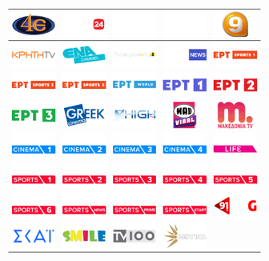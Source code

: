 | ![](https://raw.githubusercontent.com/RevGear/logo/master/Countries/GR/4E.png) | ![](https://raw.githubusercontent.com/RevGear/logo/master/Countries/GR/Action24.png) | ![](https://raw.githubusercontent.com/RevGear/logo/master/Countries/GR/ANT1.png) | ![](https://raw.githubusercontent.com/RevGear/logo/master/Countries/GR/ARTTV.png) | ![](https://raw.githubusercontent.com/RevGear/logo/master/Countries/GR/Channel9.png) | 
|:---:|:---:|:---:|:---:|:---:| 
| ![](https://raw.githubusercontent.com/RevGear/logo/master/Countries/GR/Crete-TV.png) | ![](https://raw.githubusercontent.com/RevGear/logo/master/Countries/GR/ENA-Channel.png) | ![](https://raw.githubusercontent.com/RevGear/logo/master/Countries/GR/Epirus-TV1.png) | ![](https://raw.githubusercontent.com/RevGear/logo/master/Countries/GR/ERT-News.png) | ![](https://raw.githubusercontent.com/RevGear/logo/master/Countries/GR/ERT-Sports-1.png) | 
| ![](https://raw.githubusercontent.com/RevGear/logo/master/Countries/GR/ERT-Sports-2.png) | ![](https://raw.githubusercontent.com/RevGear/logo/master/Countries/GR/ERT-Sports-3.png) | ![](https://raw.githubusercontent.com/RevGear/logo/master/Countries/GR/ERT-World.png) | ![](https://raw.githubusercontent.com/RevGear/logo/master/Countries/GR/ERT1.png) | ![](https://raw.githubusercontent.com/RevGear/logo/master/Countries/GR/ERT2.png) | 
| ![](https://raw.githubusercontent.com/RevGear/logo/master/Countries/GR/ERT3.png) | ![](https://raw.githubusercontent.com/RevGear/logo/master/Countries/GR/Greek-Cinema.png) | ![](https://raw.githubusercontent.com/RevGear/logo/master/Countries/GR/High-TV.png) | ![](https://raw.githubusercontent.com/RevGear/logo/master/Countries/GR/Mad-Viral.png) | ![](https://raw.githubusercontent.com/RevGear/logo/master/Countries/GR/Makedonia-TV.png) | 
| ![](https://raw.githubusercontent.com/RevGear/logo/master/Countries/GR/Nova-Cinema-1.png) | ![](https://raw.githubusercontent.com/RevGear/logo/master/Countries/GR/Nova-Cinema-2.png) | ![](https://raw.githubusercontent.com/RevGear/logo/master/Countries/GR/Nova-Cinema-3.png) | ![](https://raw.githubusercontent.com/RevGear/logo/master/Countries/GR/Nova-Cinema-4.png) | ![](https://raw.githubusercontent.com/RevGear/logo/master/Countries/GR/Nova-Life.png) | 
| ![](https://raw.githubusercontent.com/RevGear/logo/master/Countries/GR/Nova-Sports-1.png) | ![](https://raw.githubusercontent.com/RevGear/logo/master/Countries/GR/Nova-Sports-2.png) | ![](https://raw.githubusercontent.com/RevGear/logo/master/Countries/GR/Nova-Sports-3.png) | ![](https://raw.githubusercontent.com/RevGear/logo/master/Countries/GR/Nova-Sports-4.png) | ![](https://raw.githubusercontent.com/RevGear/logo/master/Countries/GR/Nova-Sports-5.png) | 
| ![](https://raw.githubusercontent.com/RevGear/logo/master/Countries/GR/Nova-Sports-6.png) | ![](https://raw.githubusercontent.com/RevGear/logo/master/Countries/GR/Nova-Sports-News.png) | ![](https://raw.githubusercontent.com/RevGear/logo/master/Countries/GR/Nova-Sports-Prime.png) | ![](https://raw.githubusercontent.com/RevGear/logo/master/Countries/GR/Nova-Sports-Start.png) | ![](https://raw.githubusercontent.com/RevGear/logo/master/Countries/GR/NRG-TV.png) | 
| ![](https://raw.githubusercontent.com/RevGear/logo/master/Countries/GR/Skai-TV.png) | ![](https://raw.githubusercontent.com/RevGear/logo/master/Countries/GR/Smile-TV.png) | ![](https://raw.githubusercontent.com/RevGear/logo/master/Countries/GR/TV100.png) | ![](https://raw.githubusercontent.com/RevGear/logo/master/Countries/GR/Vergina-TV.png)  | 
